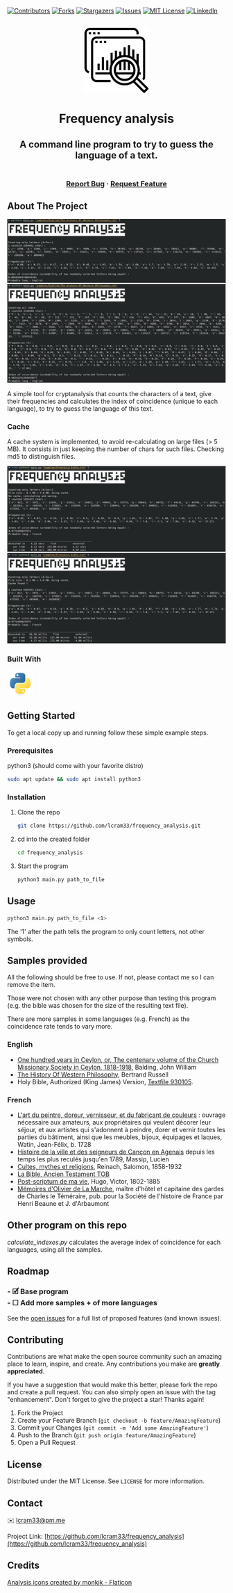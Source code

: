<a name="readme-top"></a>

[![Contributors][contributors-shield]][contributors-url]
[![Forks][forks-shield]][forks-url]
[![Stargazers][stars-shield]][stars-url]
[![Issues][issues-shield]][issues-url]
[![MIT License][license-shield]][license-url]
[![LinkedIn][linkedin-shield]][linkedin-url]


<br />
<div align="center">
  <a href="https://github.com/lcram33/frequency_analysis">
    <img src="images/logo.png" alt="Logo" width="150" height="150">
  </a>

  <h1 align="center">Frequency analysis</h1>
  
  <h2 align="center">
    A command line program to try to guess the language of a text.
  </h2>

  <h3 align="center">
    <br />
    <a href="https://github.com/lcram33/frequency_analysis/issues">Report Bug</a>
    ·
    <a href="https://github.com/lcram33/frequency_analysis/issues">Request Feature</a>
  </h3>
</div>


<!-- ABOUT THE PROJECT -->
## About The Project

<img src="images/only_letters.png">

<img src="images/full.png">


<p align="left">
  A simple tool for cryptanalysis that counts the characters of a text, give their frequencies and calculates the index of coincidence (unique to each language), to try to guess the language of this text.
</p>


### Cache

<p align="left">
  A cache system is implemented, to avoid re-calculating on large files (> 5 MB). It consists in just keeping the number of chars for such files. Checking md5 to distinguish files.
</p>


<img src="images/french_nocache.png">

<img src="images/french_cache.png">


### Built With

<a href="https://www.python.org">
  <img src="https://raw.githubusercontent.com/devicons/devicon/master/icons/python/python-original.svg" width=60/>
</a>


<!-- GETTING STARTED -->
## Getting Started

To get a local copy up and running follow these simple example steps.


### Prerequisites

python3 (should come with your favorite distro)
  ```sh
  sudo apt update && sudo apt install python3
  ```


### Installation

1. Clone the repo
   ```sh
   git clone https://github.com/lcram33/frequency_analysis.git
   ```
2. cd into the created folder
   ```sh
   cd frequency_analysis
   ```

3. Start the program
   ```sh
   python3 main.py path_to_file
   ```


<!-- USAGE EXAMPLES -->
## Usage

```sh
python3 main.py path_to_file <1>
```

The '1' after the path tells the program to only count letters, not other symbols. 

## Samples provided

All the following should be free to use. If not, please contact me so I can remove the item.

Those were not chosen with any other purpose than testing this program (e.g. the bible was chosen for the size of the resulting text file).

There are more samples in some languages (e.g. French) as the coincidence rate tends to vary more.


### English

* [One hundred years in Ceylon, or, The centenary volume of the Church Missionary Society in Ceylon, 1818-1918](https://archive.org/details/yearsinceylon00balduoft), Balding, John William
* [The History Of Western Philosophy](https://archive.org/details/TheHistoryOfWesternPhilosophy), Bertrand Russell
* Holy Bible, Authorized (King James) Version, [Textfile 930105](https://www.o-bible.com/download/kjv.txt).


### French

* [L'art du peintre, doreur, vernisseur, et du fabricant de couleurs](https://archive.org/details/peintredoreurver00wati/) : ouvrage nécessaire aux amateurs, aux propriétaires qui veulent décorer leur séjour, et aux artistes qui s'adonnent à peindre, dorer et vernir toutes les parties du bâtiment, ainsi que les meubles, bijoux, équipages et laques, Watin, Jean-Félix, b. 1728
* [Histoire de la ville et des seigneurs de Cançon en Agenais](https://archive.org/details/histoiredelavill00mass/) depuis les temps les plus reculés jusqu'en 1789, Massip, Lucien
* [Cultes, mythes et religions](https://archive.org/details/cultesmythesetre04reinuoft), Reinach, Salomon, 1858-1932
* [La Bible, Ancien Testament TOB](https://archive.org/details/collectiflabibleancientestamenttraductiozlib.org)
* [Post-scriptum de ma vie](https://archive.org/details/postscriptumdema00hugo/), Hugo, Victor, 1802-1885
* [Mémoires d'Olivier de La Marche](https://archive.org/details/mmoiresdolivie04lamauoft), maître d'hôtel et capitaine des gardes de Charles le Téméraire, pub. pour la Société de l'histoire de France par Henri Beaune et J. d'Arbaumont


## Other program on this repo

<i>calculate_indexes.py</i> calculates the average index of coincidence for each languages, using all the samples.


<!-- ROADMAP -->
## Roadmap
<h3>
- 🗹 Base program <br>
- ☐ Add more samples + of more languages
</h3>

See the [open issues](https://github.com/lcram33/frequency_analysis/issues) for a full list of proposed features (and known issues).


<!-- CONTRIBUTING -->
## Contributing

Contributions are what make the open source community such an amazing place to learn, inspire, and create. Any contributions you make are **greatly appreciated**.

If you have a suggestion that would make this better, please fork the repo and create a pull request. You can also simply open an issue with the tag "enhancement".
Don't forget to give the project a star! Thanks again!

1. Fork the Project
2. Create your Feature Branch (`git checkout -b feature/AmazingFeature`)
3. Commit your Changes (`git commit -m 'Add some AmazingFeature'`)
4. Push to the Branch (`git push origin feature/AmazingFeature`)
5. Open a Pull Request


<!-- LICENSE -->
## License

Distributed under the MIT License. See `LICENSE` for more information.


<!-- CONTACT -->
## Contact

✉️ lcram33@pm.me

Project Link: [https://github.com/lcram33/frequency_analysis](https://github.com/lcram33/frequency_analysis)


## Credits

<a href="https://www.flaticon.com/free-icons/analysis" title="analysis icons">Analysis icons created by monkik - Flaticon</a>


<!-- MARKDOWN LINKS & IMAGES -->
<!-- https://www.markdownguide.org/basic-syntax/#reference-style-links -->
[contributors-shield]: https://img.shields.io/github/contributors/lcram33/frequency_analysis.svg?style=for-the-badge
[contributors-url]: https://github.com/lcram33/frequency_analysis/graphs/contributors
[forks-shield]: https://img.shields.io/github/forks/lcram33/frequency_analysis.svg?style=for-the-badge
[forks-url]: https://github.com/lcram33/frequency_analysis/network/members
[stars-shield]: https://img.shields.io/github/stars/lcram33/frequency_analysis.svg?style=for-the-badge
[stars-url]: https://github.com/lcram33/frequency_analysis/stargazers
[issues-shield]: https://img.shields.io/github/issues/lcram33/frequency_analysis.svg?style=for-the-badge
[issues-url]: https://github.com/lcram33/frequency_analysis/issues
[license-shield]: https://img.shields.io/github/license/lcram33/frequency_analysis.svg?style=for-the-badge
[license-url]: https://github.com/lcram33/frequency_analysis/blob/master/LICENSE
[linkedin-shield]: https://img.shields.io/badge/-LinkedIn-black.svg?style=for-the-badge&logo=linkedin&colorB=555
[linkedin-url]: https://linkedin.com/in/marc-lecointre